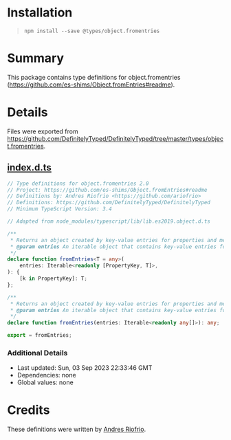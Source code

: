 # Installation
> `npm install --save @types/object.fromentries`

# Summary
This package contains type definitions for object.fromentries (https://github.com/es-shims/Object.fromEntries#readme).

# Details
Files were exported from https://github.com/DefinitelyTyped/DefinitelyTyped/tree/master/types/object.fromentries.
## [index.d.ts](https://github.com/DefinitelyTyped/DefinitelyTyped/tree/master/types/object.fromentries/index.d.ts)
````ts
// Type definitions for object.fromentries 2.0
// Project: https://github.com/es-shims/Object.fromEntries#readme
// Definitions by: Andres Riofrio <https://github.com/ariofrio>
// Definitions: https://github.com/DefinitelyTyped/DefinitelyTyped
// Minimum TypeScript Version: 3.4

// Adapted from node_modules/typescript/lib/lib.es2019.object.d.ts

/**
 * Returns an object created by key-value entries for properties and methods
 * @param entries An iterable object that contains key-value entries for properties and methods.
 */
declare function fromEntries<T = any>(
    entries: Iterable<readonly [PropertyKey, T]>,
): {
    [k in PropertyKey]: T;
};

/**
 * Returns an object created by key-value entries for properties and methods
 * @param entries An iterable object that contains key-value entries for properties and methods.
 */
declare function fromEntries(entries: Iterable<readonly any[]>): any;

export = fromEntries;

````

### Additional Details
 * Last updated: Sun, 03 Sep 2023 22:33:46 GMT
 * Dependencies: none
 * Global values: none

# Credits
These definitions were written by [Andres Riofrio](https://github.com/ariofrio).

